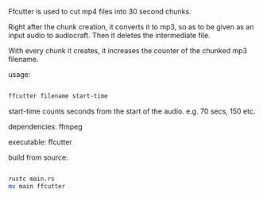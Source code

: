 Ffcutter is used to cut mp4 files into 30 second chunks. 

Right after the chunk creation, it converts it to mp3, so as to be
given as an input audio to audiocraft. Then it deletes the intermediate file.

With every chunk it creates, it increases the counter of the chunked mp3 filename.

usage:

```bash

ffcutter filename start-time

```

start-time counts seconds from the start of the audio. e.g. 70 secs, 150 etc.

dependencies: ffmpeg

executable: ffcutter

build from source: 

```bash

rustc main.rs
mv main ffcutter

```
